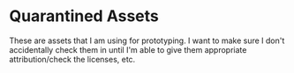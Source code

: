 # Quarantined Assets

These are assets that I am using for prototyping. I want to make sure I don't accidentally check them in until I'm able to give them appropriate attribution/check the licenses, etc.
